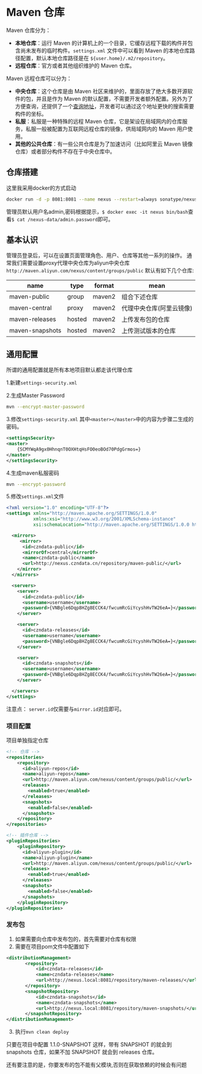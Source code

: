 # Maven 仓库

Maven 仓库分为：

- **本地仓库**：运行 Maven 的计算机上的一个目录，它缓存远程下载的构件并包含尚未发布的临时构件。`settings.xml` 文件中可以看到 Maven 的本地仓库路径配置，默认本地仓库路径是在 `${user.home}/.m2/repository`。
- **远程仓库**：官方或者其他组织维护的 Maven 仓库。

Maven 远程仓库可以分为：

- **中央仓库**：这个仓库是由 Maven 社区来维护的，里面存放了绝大多数开源软件的包，并且是作为 Maven 的默认配置，不需要开发者额外配置。另外为了方便查询，还提供了一个[查询地址](https://search.maven.org/)，开发者可以通过这个地址更快的搜索需要构件的坐标。
- **私服**：私服是一种特殊的远程 Maven 仓库，它是架设在局域网内的仓库服务，私服一般被配置为互联网远程仓库的镜像，供局域网内的 Maven 用户使用。
- **其他的公共仓库**：有一些公共仓库是为了加速访问（比如阿里云 Maven 镜像仓库）或者部分构件不存在于中央仓库中。
 
## 仓库搭建

这里我采用docker的方式启动

```bash
docker run -d -p 8081:8081 --name nexus --restart=always sonatype/nexus3
```

管理员默认用户名admin,密码根据提示，`$ docker exec -it nexus bin/bash`查看`$ cat /nexus-data/admin.password`即可。

## 基本认识
管理员登录后，可以在设置页面管理角色、用户、仓库等其他一系列的操作。
通常我们需要设置proxy代理中央仓库为aliyun中央仓库 `http://maven.aliyun.com/nexus/content/groups/public`
默认有如下几个仓库:

|name|type|format|mean|
|---|---|---|---|
|maven-public|group|maven2|组合下述仓库|
|maven-central|proxy|maven2|代理中央仓库(阿里云镜像)|
|maven-releases|hosted|maven2|上传发布包的仓库|
|maven-snapshots|hosted|maven2|上传测试版本的仓库|

## 通用配置
所谓的通用配置就是所有本地项目默认都走该代理仓库

1.新建`settings-security.xml`

2.生成Master Password
```bash
mvn --encrypt-master-password
```

3.修改`settings-security.xml`
其中`<master></master>`中的内容为步骤二生成的密码。

```xml
<settingsSecurity>
<master>
	{SCMYWqA9gx0HhnqnT0OXHtqHsFO0eoBOd70PdgGrmos=}
</master>
</settingsSecurity>
```

4.生成maven私服密码

```bash
mvn --encrypt-password
```

5.修改`settings.xml`文件

```xml
<?xml version="1.0" encoding="UTF-8"?>
<settings xmlns="http://maven.apache.org/SETTINGS/1.0.0"
          xmlns:xsi="http://www.w3.org/2001/XMLSchema-instance"
          xsi:schemaLocation="http://maven.apache.org/SETTINGS/1.0.0 http://maven.apache.org/xsd/settings-1.0.0.xsd">

  <mirrors>
     <mirror>
      <id>czndata-public</id>
      <mirrorOf>central</mirrorOf>
      <name>czndata-public</name>
      <url>http://nexus.czndata.cn/repository/maven-public/</url>
    </mirror>
  </mirrors>

  <servers>
    <server>
	  <id>czndata-public</id>
	  <username>username</username>
	  <password>{VNBgle6Dqp8HZg8ECCK4/fwcumRcGiYcyshHvTW26eA=}</password>
	</server>

	<server>
	  <id>czndata-releases</id>
	  <username>username</username>
	  <password>{VNBgle6Dqp8HZg8ECCK4/fwcumRcGiYcyshHvTW26eA=}</password>
	</server>

	<server>
	  <id>czndata-snapshots</id>
	  <username>username</username>
	  <password>{VNBgle6Dqp8HZg8ECCK4/fwcumRcGiYcyshHvTW26eA=}</password>
	</server>

  </servers>
</settings>
```
注意点： `server.id`仅需要与`mirror.id`对应即可。

### 项目配置
项目单独指定仓库

```xml
<!-- 仓库 -->
<repositories>
    <repository>
      <id>aliyun-repos</id>
      <name>aliyun-repos</name>
      <url>http://maven.aliyun.com/nexus/content/groups/public/</url>
      <releases>
        <enabled>true</enabled>
      </releases>
      <snapshots>
        <enabled>false</enabled>
      </snapshots>
    </repository>
</repositories>

<!-- 插件仓库 -->
<pluginRepositories>
    <pluginRepository>
      <id>aliyun-plugin</id>
      <name>aliyun-plugin</name>
      <url>http://maven.aliyun.com/nexus/content/groups/public/</url>
      <releases>
        <enabled>true</enabled>
      </releases>
      <snapshots>
        <enabled>false</enabled>
      </snapshots>
    </pluginRepository>
</pluginRepositories>
```

### 发布包
1. 如果需要向仓库中发布包的，首先需要对仓库有权限
2. 需要在项目pom文件中配置如下

```xml
<distributionManagement>
       <repository>
           <id>czndata-releases</id>
           <name>czndata-releases</name>
           <url>http://nexus.local:8081/repository/maven-releases/</url>
       </repository>
       <snapshotRepository>
           <id>czndata-snapshots</id>
           <name>czndata-snapshots</name>
           <url>http://nexus.local:8081/repository/maven-snapshots/</url>
       </snapshotRepository>
</distributionManagement>
```

3. 执行`mvn clean deploy`


只要在项目中配置 1.1.0-SNAPSHOT 这样，带有 SNAPSHOT 的就会到 snapshots 仓库，如果不加 SNAPSHOT 就会到 releases 仓库。

还有要注意的是，你要发布的包不能有父模块,否则在获取依赖的时候会有问题

